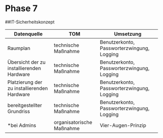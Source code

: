 # Phase 7

##IT-Sicherheitskonzept

| Datenquelle|TOM|Umsetzung|
|-----|-----|-----|
|Raumplan|technische Maßnahme|Benutzerkonto, Passworterzwingung, Logging|
|Übersicht der zu installierenden Hardware|technische Maßnahme|Benutzerkonto, Passworterzwingung, Logging|
|Platzierung der zu installierenden Hardware|technische Maßnahme|Benutzerkonto, Passworterzwingung, Logging|
|bereitgestellter Grundriss|technische Maßnahme|Benutzerkonto, Passworterzwingung, Logging|
|\*bei Admins|organisatorische Maßnahme|Vier-Augen-Prinzip|
